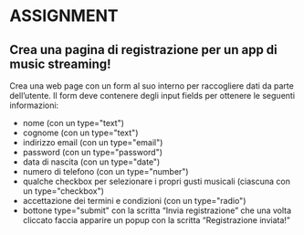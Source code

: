 # ASSIGNMENT

## Crea una pagina di registrazione per un app di music streaming!

Crea una web page con un form al suo interno per raccogliere dati da parte dell’utente.
Il form deve contenere degli input fields per ottenere le seguenti informazioni:

- nome (con un type="text")
- cognome (con un type="text")
- indirizzo email (con un type="email")
- password (con un type="password")
- data di nascita (con un type="date")
- numero di telefono (con un type="number")
- qualche checkbox per selezionare i propri gusti musicali (ciascuna con un type="checkbox")
- accettazione dei termini e condizioni (con un type="radio")
- bottone type="submit" con la scritta “Invia registrazione” che una volta cliccato faccia apparire un popup con la scritta “Registrazione inviata!”
